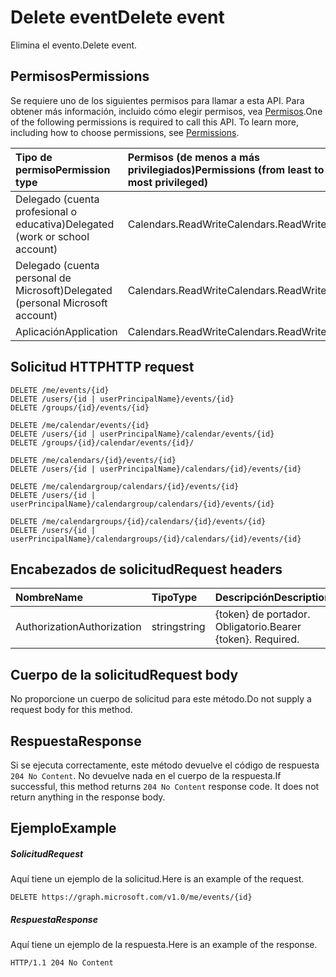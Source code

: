 # <a name="delete-event"></a><span data-ttu-id="2fbe6-101">Delete event</span><span class="sxs-lookup"><span data-stu-id="2fbe6-101">Delete event</span></span>

<span data-ttu-id="2fbe6-102">Elimina el evento.</span><span class="sxs-lookup"><span data-stu-id="2fbe6-102">Delete event.</span></span>
## <a name="permissions"></a><span data-ttu-id="2fbe6-103">Permisos</span><span class="sxs-lookup"><span data-stu-id="2fbe6-103">Permissions</span></span>
<span data-ttu-id="2fbe6-p101">Se requiere uno de los siguientes permisos para llamar a esta API. Para obtener más información, incluido cómo elegir permisos, vea [Permisos](../../../concepts/permissions_reference.md).</span><span class="sxs-lookup"><span data-stu-id="2fbe6-p101">One of the following permissions is required to call this API. To learn more, including how to choose permissions, see [Permissions](../../../concepts/permissions_reference.md).</span></span>

|<span data-ttu-id="2fbe6-106">Tipo de permiso</span><span class="sxs-lookup"><span data-stu-id="2fbe6-106">Permission type</span></span>      | <span data-ttu-id="2fbe6-107">Permisos (de menos a más privilegiados)</span><span class="sxs-lookup"><span data-stu-id="2fbe6-107">Permissions (from least to most privileged)</span></span>              | 
|:--------------------|:---------------------------------------------------------| 
|<span data-ttu-id="2fbe6-108">Delegado (cuenta profesional o educativa)</span><span class="sxs-lookup"><span data-stu-id="2fbe6-108">Delegated (work or school account)</span></span> | <span data-ttu-id="2fbe6-109">Calendars.ReadWrite</span><span class="sxs-lookup"><span data-stu-id="2fbe6-109">Calendars.ReadWrite</span></span>    | 
|<span data-ttu-id="2fbe6-110">Delegado (cuenta personal de Microsoft)</span><span class="sxs-lookup"><span data-stu-id="2fbe6-110">Delegated (personal Microsoft account)</span></span> | <span data-ttu-id="2fbe6-111">Calendars.ReadWrite</span><span class="sxs-lookup"><span data-stu-id="2fbe6-111">Calendars.ReadWrite</span></span>    | 
|<span data-ttu-id="2fbe6-112">Aplicación</span><span class="sxs-lookup"><span data-stu-id="2fbe6-112">Application</span></span> | <span data-ttu-id="2fbe6-113">Calendars.ReadWrite</span><span class="sxs-lookup"><span data-stu-id="2fbe6-113">Calendars.ReadWrite</span></span> | 

## <a name="http-request"></a><span data-ttu-id="2fbe6-114">Solicitud HTTP</span><span class="sxs-lookup"><span data-stu-id="2fbe6-114">HTTP request</span></span>
<!-- { "blockType": "ignored" } -->
```http
DELETE /me/events/{id}
DELETE /users/{id | userPrincipalName}/events/{id}
DELETE /groups/{id}/events/{id}

DELETE /me/calendar/events/{id}
DELETE /users/{id | userPrincipalName}/calendar/events/{id}
DELETE /groups/{id}/calendar/events/{id}/

DELETE /me/calendars/{id}/events/{id}
DELETE /users/{id | userPrincipalName}/calendars/{id}/events/{id}

DELETE /me/calendargroup/calendars/{id}/events/{id}
DELETE /users/{id | userPrincipalName}/calendargroup/calendars/{id}/events/{id}

DELETE /me/calendargroups/{id}/calendars/{id}/events/{id}
DELETE /users/{id | userPrincipalName}/calendargroups/{id}/calendars/{id}/events/{id}
```
## <a name="request-headers"></a><span data-ttu-id="2fbe6-115">Encabezados de solicitud</span><span class="sxs-lookup"><span data-stu-id="2fbe6-115">Request headers</span></span>
| <span data-ttu-id="2fbe6-116">Nombre</span><span class="sxs-lookup"><span data-stu-id="2fbe6-116">Name</span></span>       | <span data-ttu-id="2fbe6-117">Tipo</span><span class="sxs-lookup"><span data-stu-id="2fbe6-117">Type</span></span> | <span data-ttu-id="2fbe6-118">Descripción</span><span class="sxs-lookup"><span data-stu-id="2fbe6-118">Description</span></span>|
|:---------------|:--------|:----------|
| <span data-ttu-id="2fbe6-119">Authorization</span><span class="sxs-lookup"><span data-stu-id="2fbe6-119">Authorization</span></span>  | <span data-ttu-id="2fbe6-120">string</span><span class="sxs-lookup"><span data-stu-id="2fbe6-120">string</span></span>  | <span data-ttu-id="2fbe6-p102">{token} de portador. Obligatorio.</span><span class="sxs-lookup"><span data-stu-id="2fbe6-p102">Bearer {token}. Required.</span></span> |

## <a name="request-body"></a><span data-ttu-id="2fbe6-123">Cuerpo de la solicitud</span><span class="sxs-lookup"><span data-stu-id="2fbe6-123">Request body</span></span>
<span data-ttu-id="2fbe6-124">No proporcione un cuerpo de solicitud para este método.</span><span class="sxs-lookup"><span data-stu-id="2fbe6-124">Do not supply a request body for this method.</span></span>

## <a name="response"></a><span data-ttu-id="2fbe6-125">Respuesta</span><span class="sxs-lookup"><span data-stu-id="2fbe6-125">Response</span></span>

<span data-ttu-id="2fbe6-p103">Si se ejecuta correctamente, este método devuelve el código de respuesta `204 No Content`. No devuelve nada en el cuerpo de la respuesta.</span><span class="sxs-lookup"><span data-stu-id="2fbe6-p103">If successful, this method returns `204 No Content` response code. It does not return anything in the response body.</span></span>

## <a name="example"></a><span data-ttu-id="2fbe6-128">Ejemplo</span><span class="sxs-lookup"><span data-stu-id="2fbe6-128">Example</span></span>
##### <a name="request"></a><span data-ttu-id="2fbe6-129">Solicitud</span><span class="sxs-lookup"><span data-stu-id="2fbe6-129">Request</span></span>
<span data-ttu-id="2fbe6-130">Aquí tiene un ejemplo de la solicitud.</span><span class="sxs-lookup"><span data-stu-id="2fbe6-130">Here is an example of the request.</span></span>
<!-- {
  "blockType": "request",
  "name": "delete_event"
}-->
```http
DELETE https://graph.microsoft.com/v1.0/me/events/{id}
```
##### <a name="response"></a><span data-ttu-id="2fbe6-131">Respuesta</span><span class="sxs-lookup"><span data-stu-id="2fbe6-131">Response</span></span>
<span data-ttu-id="2fbe6-132">Aquí tiene un ejemplo de la respuesta.</span><span class="sxs-lookup"><span data-stu-id="2fbe6-132">Here is an example of the response.</span></span> 
<!-- {
  "blockType": "response",
  "truncated": true
} -->
```http
HTTP/1.1 204 No Content
```

<!-- uuid: 8fcb5dbc-d5aa-4681-8e31-b001d5168d79
2015-10-25 14:57:30 UTC -->
<!-- {
  "type": "#page.annotation",
  "description": "Delete event",
  "keywords": "",
  "section": "documentation",
  "tocPath": ""
}-->
